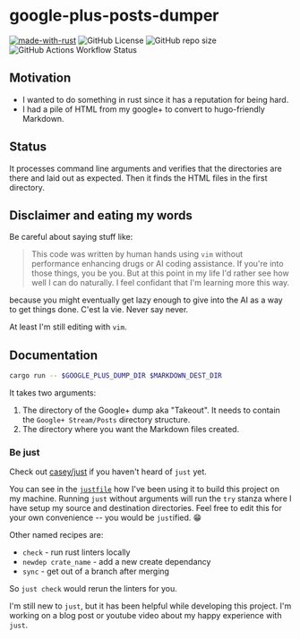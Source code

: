 # google-plus-posts-dumper

[![made-with-rust](https://img.shields.io/badge/Made%20with-Rust-1f425f.svg)](https://www.rust-lang.org/)
![GitHub License](https://img.shields.io/github/license/chicks-net/google-plus-posts-dumper)
![GitHub repo size](https://img.shields.io/github/repo-size/chicks-net/google-plus-posts-dumper)
![GitHub Actions Workflow Status](https://img.shields.io/github/actions/workflow/status/chicks-net/google-plus-posts-dumper/verify.yaml)

## Motivation

* I wanted to do something in rust since it has a reputation for being hard.
* I had a pile of HTML from my google+ to convert to hugo-friendly Markdown.

## Status

It processes command line arguments and verifies that the directories are
there and laid out as expected.  Then it finds the HTML files in the first
directory.

## Disclaimer and eating my words

Be careful about saying stuff like:

> This code was written by human hands using `vim` without performance
> enhancing drugs or AI coding assistance.  If you're into those things,
> you be you.  But at this point in my life I'd rather see how well I
> can do naturally.  I feel confidant that I'm learning more this way.

because you might eventually get lazy enough to give into the AI
as a way to get things done.  C'est la vie.  Never say never.

At least I'm still editing with `vim`.

## Documentation

```zsh
cargo run -- $GOOGLE_PLUS_DUMP_DIR $MARKDOWN_DEST_DIR
```

It takes two arguments:

1. The directory of the Google+ dump aka "Takeout".  It needs to contain the
`Google+ Stream/Posts` directory structure.
1. The directory where you want the Markdown files created.

### Be just

Check out [casey/just](https://github.com/casey/just) if you haven't heard of
`just` yet.

You can see in the [`justfile`](./justfile) how I've been using it to build this
project on my machine.  Running `just` without arguments will run the `try`
stanza where I have setup my source and destination directories.  Feel free to
edit this for your own convenience -- you would be `just`ified.  :grin:

Other named recipes are:

* `check` - run rust linters locally
* `newdep crate_name` - add a new create dependancy
* `sync` - get out of a branch after merging

So `just check` would rerun the linters for you.

I'm still new to `just`, but it has been helpful while developing this
project.  I'm working on a blog post or youtube video about my happy
experience with `just`.
